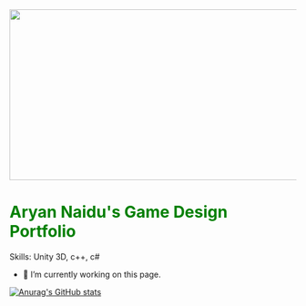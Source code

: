 
<img src="https://user-images.githubusercontent.com/39635734/82733390-d26ea100-9ce9-11ea-8c9e-e66e80e7d83b.gif" width="900" height="300" />

<h1><span style="color: green">Aryan Naidu's Game Design Portfolio </span></h1>
Skills: Unity 3D, c++, c#

- 🔭 I’m currently working on this page. 





[![Anurag's GitHub stats](https://github-readme-stats.vercel.app/api?username=aryann010)](https://github.com/anuraghazra/github-readme-stats)
